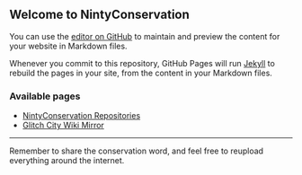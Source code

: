 ## Welcome to NintyConservation

You can use the [editor on GitHub](https://github.com/nintyconservation/nintyconservation.github.io/edit/main/README.md) to maintain and preview the content for your website in Markdown files.

Whenever you commit to this repository, GitHub Pages will run [Jekyll](https://jekyllrb.com/) to rebuild the pages in your site, from the content in your Markdown files.

### Available pages

- [NintyConservation Repositories](https://github.com/nintyconservation?tab=repositories)
- [Glitch City Wiki Mirror](https://nintyconservation.github.io/glitchcity.wiki/glitchcity.wiki/Main_Page.html)

---

Remember to share the conservation word, and feel free to reupload everything around the internet.
